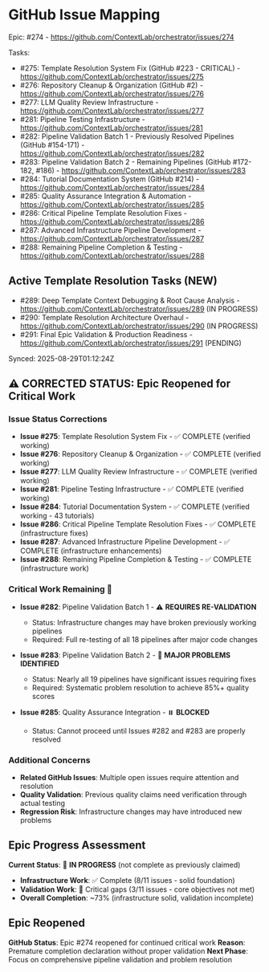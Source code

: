 # GitHub Issue Mapping

Epic: #274 - https://github.com/ContextLab/orchestrator/issues/274

Tasks:
- #275: Template Resolution System Fix (GitHub #223 - CRITICAL) - https://github.com/ContextLab/orchestrator/issues/275
- #276: Repository Cleanup & Organization (GitHub #2) - https://github.com/ContextLab/orchestrator/issues/276
- #277: LLM Quality Review Infrastructure - https://github.com/ContextLab/orchestrator/issues/277
- #281: Pipeline Testing Infrastructure - https://github.com/ContextLab/orchestrator/issues/281
- #282: Pipeline Validation Batch 1 - Previously Resolved Pipelines (GitHub #154-171) - https://github.com/ContextLab/orchestrator/issues/282
- #283: Pipeline Validation Batch 2 - Remaining Pipelines (GitHub #172-182, #186) - https://github.com/ContextLab/orchestrator/issues/283
- #284: Tutorial Documentation System (GitHub #214) - https://github.com/ContextLab/orchestrator/issues/284
- #285: Quality Assurance Integration & Automation - https://github.com/ContextLab/orchestrator/issues/285
- #286: Critical Pipeline Template Resolution Fixes - https://github.com/ContextLab/orchestrator/issues/286
- #287: Advanced Infrastructure Pipeline Development - https://github.com/ContextLab/orchestrator/issues/287
- #288: Remaining Pipeline Completion & Testing - https://github.com/ContextLab/orchestrator/issues/288

## Active Template Resolution Tasks (NEW)
- #289: Deep Template Context Debugging & Root Cause Analysis - https://github.com/ContextLab/orchestrator/issues/289 (IN PROGRESS)
- #290: Template Resolution Architecture Overhaul - https://github.com/ContextLab/orchestrator/issues/290 (IN PROGRESS)  
- #291: Final Epic Validation & Production Readiness - https://github.com/ContextLab/orchestrator/issues/291 (PENDING)

Synced: 2025-08-29T01:12:24Z

## ⚠️ CORRECTED STATUS: Epic Reopened for Critical Work

### **Issue Status Corrections**
- **Issue #275**: Template Resolution System Fix - ✅ COMPLETE (verified working)
- **Issue #276**: Repository Cleanup & Organization - ✅ COMPLETE (verified working)
- **Issue #277**: LLM Quality Review Infrastructure - ✅ COMPLETE (verified working)
- **Issue #281**: Pipeline Testing Infrastructure - ✅ COMPLETE (verified working)
- **Issue #284**: Tutorial Documentation System - ✅ COMPLETE (verified working - 43 tutorials)
- **Issue #286**: Critical Pipeline Template Resolution Fixes - ✅ COMPLETE (infrastructure fixes)
- **Issue #287**: Advanced Infrastructure Pipeline Development - ✅ COMPLETE (infrastructure enhancements)
- **Issue #288**: Remaining Pipeline Completion & Testing - ✅ COMPLETE (infrastructure work)

### **Critical Work Remaining** 🔴
- **Issue #282**: Pipeline Validation Batch 1 - ⚠️ **REQUIRES RE-VALIDATION** 
  - Status: Infrastructure changes may have broken previously working pipelines
  - Required: Full re-testing of all 18 pipelines after major code changes
  
- **Issue #283**: Pipeline Validation Batch 2 - 🔴 **MAJOR PROBLEMS IDENTIFIED**
  - Status: Nearly all 19 pipelines have significant issues requiring fixes
  - Required: Systematic problem resolution to achieve 85%+ quality scores
  
- **Issue #285**: Quality Assurance Integration - ⏸️ **BLOCKED** 
  - Status: Cannot proceed until Issues #282 and #283 are properly resolved

### **Additional Concerns**
- **Related GitHub Issues**: Multiple open issues require attention and resolution
- **Quality Validation**: Previous quality claims need verification through actual testing
- **Regression Risk**: Infrastructure changes may have introduced new problems

## Epic Progress Assessment

**Current Status**: 🔄 **IN PROGRESS** (not complete as previously claimed)
- **Infrastructure Work**: ✅ Complete (8/11 issues - solid foundation)
- **Validation Work**: 🔴 Critical gaps (3/11 issues - core objectives not met)
- **Overall Completion**: ~73% (infrastructure solid, validation incomplete)

## Epic Reopened

**GitHub Status**: Epic #274 reopened for continued critical work
**Reason**: Premature completion declaration without proper validation
**Next Phase**: Focus on comprehensive pipeline validation and problem resolution